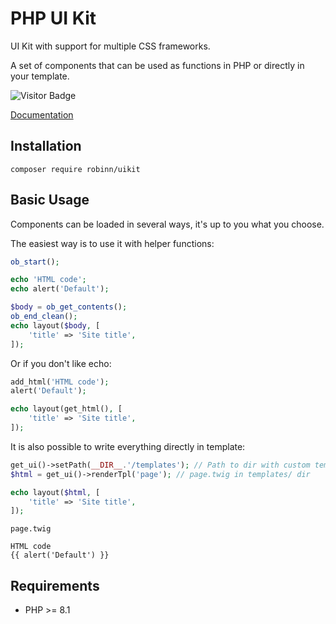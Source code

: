 # PHP UI Kit

UI Kit with support for multiple CSS frameworks.

A set of components that can be used as functions in PHP or directly in your template.

![Visitor Badge](https://visitor-badge.laobi.icu/badge?page_id=RobiNN1.PHP-UI-Kit)

[Documentation](docs)

## Installation

```
composer require robinn/uikit
```

## Basic Usage

Components can be loaded in several ways, it's up to you what you choose.

The easiest way is to use it with helper functions:

```php
ob_start();

echo 'HTML code';
echo alert('Default');

$body = ob_get_contents();
ob_end_clean();
echo layout($body, [
    'title' => 'Site title',
]);
```

Or if you don't like echo:

```php
add_html('HTML code');
alert('Default');

echo layout(get_html(), [
    'title' => 'Site title',
]);
```

It is also possible to write everything directly in template:

```php
get_ui()->setPath(__DIR__.'/templates'); // Path to dir with custom templates 
$html = get_ui()->renderTpl('page'); // page.twig in templates/ dir

echo layout($html, [
    'title' => 'Site title',
]);
```

`page.twig`

```twig
HTML code
{{ alert('Default') }}
```

## Requirements

- PHP >= 8.1
